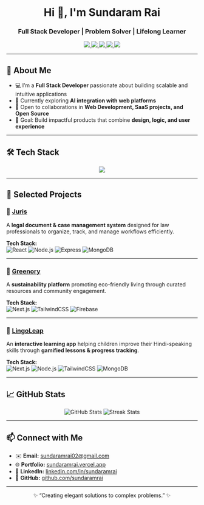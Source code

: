 <!-- Profile Header -->
<h1 align="center">Hi 👋, I'm Sundaram Rai</h1>
<h3 align="center">Full Stack Developer | Problem Solver | Lifelong Learner</h3>

<p align="center">
  <a href="https://sundaramrai.vercel.app/" target="_blank">
    <img src="https://img.shields.io/badge/🌐%20Portfolio-Visit-brightgreen?style=for-the-badge" />
  </a>
  <a href="https://linkedin.com/in/sundaramrai" target="_blank">
    <img src="https://img.shields.io/badge/-LinkedIn-0A66C2?style=for-the-badge&logo=LinkedIn&logoColor=FFFFFF" />
  </a>
  <a href="mailto:sundaramrai02@gmail.com" target="_blank">
    <img src="https://img.shields.io/badge/-Gmail-EA4335?style=for-the-badge&logo=Gmail&logoColor=FFFFFF" />
  </a>
  <a href="https://leetcode.com/u/sundaramrai/" target="_blank">
    <img src="https://img.shields.io/badge/-LeetCode-black?style=for-the-badge&logo=LeetCode&logoColor=FFFFFF" />
  </a>
  <a href="https://github.com/sundaramrai" target="_blank">
    <img src="https://img.shields.io/badge/-GitHub-000000?style=for-the-badge&logo=GitHub&logoColor=FFFFFF" />
  </a>
</p>

---

## 🚀 About Me
- 💻 I’m a **Full Stack Developer** passionate about building scalable and intuitive applications  
- 🌱 Currently exploring **AI integration with web platforms**  
- 🤝 Open to collaborations in **Web Development, SaaS projects, and Open Source**  
- 🎯 Goal: Build impactful products that combine **design, logic, and user experience**  

---

## 🛠️ Tech Stack

<p align="center">
  <img src="https://skillicons.dev/icons?i=react,nextjs,angular,nodejs,express,django,python,php,js,ts,html,css,tailwind,bootstrap,mongodb,mysql,firebase,git,github" />
</p>

---

## 💼 Selected Projects  

### 🚀 [Juris](https://github.com/sundaramrai/juris)  
A **legal document & case management system** designed for law professionals to organize, track, and manage workflows efficiently.  

**Tech Stack:**  
![React](https://img.shields.io/badge/-React-61DAFB?logo=react&logoColor=000) 
![Node.js](https://img.shields.io/badge/-Node.js-339933?logo=node.js&logoColor=fff) 
![Express](https://img.shields.io/badge/-Express-000000?logo=express&logoColor=fff) 
![MongoDB](https://img.shields.io/badge/-MongoDB-47A248?logo=mongodb&logoColor=fff)  

---

### 🌱 [Greenory](https://github.com/sundaramrai/greenory)  
A **sustainability platform** promoting eco-friendly living through curated resources and community engagement.  

**Tech Stack:**  
![Next.js](https://img.shields.io/badge/-Next.js-000000?logo=next.js&logoColor=fff) 
![TailwindCSS](https://img.shields.io/badge/-TailwindCSS-06B6D4?logo=tailwindcss&logoColor=fff) 
![Firebase](https://img.shields.io/badge/-Firebase-FFCA28?logo=firebase&logoColor=000)  

---

### 🧬 [LingoLeap](https://github.com/RayaanQ/Misarticulation-Project/tree/LingoLeap)  
An **interactive learning app** helping children improve their Hindi-speaking skills through **gamified lessons & progress tracking**.  

**Tech Stack:**  
![Next.js](https://img.shields.io/badge/-Next.js-000000?logo=next.js&logoColor=fff) 
![Node.js](https://img.shields.io/badge/-Node.js-339933?logo=node.js&logoColor=fff) 
![TailwindCSS](https://img.shields.io/badge/-TailwindCSS-06B6D4?logo=tailwindcss&logoColor=fff) 
![MongoDB](https://img.shields.io/badge/-MongoDB-47A248?logo=mongodb&logoColor=fff)  

---

## 📈 GitHub Stats  

<p align="center">
  <img src="https://github-readme-stats.vercel.app/api?username=sundaramrai&show_icons=true&theme=tokyonight" alt="GitHub Stats" />
  <img src="https://github-readme-streak-stats.herokuapp.com/?user=sundaramrai&theme=tokyonight" alt="Streak Stats" />
</p>

---

## 📫 Connect with Me
- ✉️ **Email:** [sundaramrai02@gmail.com](mailto:sundaramrai02@gmail.com)  
- 🌐 **Portfolio:** [sundaramrai.vercel.app](https://sundaramrai.vercel.app/)  
- 🔗 **LinkedIn:** [linkedin.com/in/sundaramrai](https://linkedin.com/in/sundaramrai)  
- 🐙 **GitHub:** [github.com/sundaramrai](https://github.com/sundaramrai)  

---

<p align="center">✨ “Creating elegant solutions to complex problems.” ✨</p>

